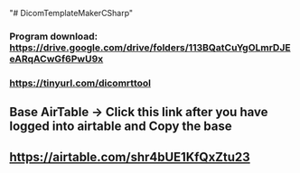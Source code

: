 "# DicomTemplateMakerCSharp" 

### Program download: https://drive.google.com/drive/folders/113BQatCuYgOLmrDJEeARqACwGf6PwU9x
### https://tinyurl.com/dicomrttool

## Base AirTable -> Click this link after you have logged into airtable and Copy the base
## https://airtable.com/shr4bUE1KfQxZtu23
